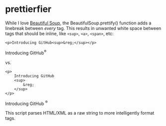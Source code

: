# prettierfier
While I love [Beautiful Soup](https://www.crummy.com/software/BeautifulSoup/bs4/doc/), the BeautifulSoup.prettify() function adds a linebreak between *every* tag. 
This results in unwanted white space between tags that should be inline, like `<sup>`, `<a>`, `<span>`, etc:

```
<p>Introducing GitHub<sup>&reg;</sup></p>
```
<p>Introducing GitHub<sup>&reg;</sup></p>

vs.

```
<p>
    Introducing GitHub
    <sup>
        &reg;
    </sup>
</p>
```
<p>
    Introducing GitHub
    <sup>
        &reg;
    </sup>
</p>

This script parses HTML/XML as a raw string to more intelligently format tags.
